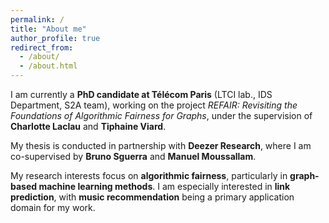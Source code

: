 ```yaml
---
permalink: /
title: "About me"
author_profile: true
redirect_from: 
  - /about/
  - /about.html
---
```


I am currently a **PhD candidate at Télécom Paris** (LTCI lab., IDS Department, S2A team), working on the project *REFAIR: Revisiting the Foundations of Algorithmic Fairness for Graphs*, under the supervision of **Charlotte Laclau** and **Tiphaine Viard**.  

My thesis is conducted in partnership with **Deezer Research**, where I am co-supervised by **Bruno Sguerra** and **Manuel Moussallam**.  

My research interests focus on **algorithmic fairness**, particularly in **graph-based machine learning methods**. I am especially interested in **link prediction**, with **music recommendation** being a primary application domain for my work.  


